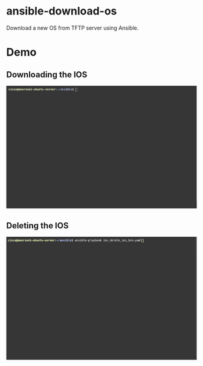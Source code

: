 # ansible-download-os
Download a new OS from TFTP server using Ansible.

# Demo
## Downloading the IOS
![Demo - IOS download](demo/gif_get_ios.gif)

## Deleting the IOS
![Demo - IOS delete](demo/gif_delete_ios.gif)

